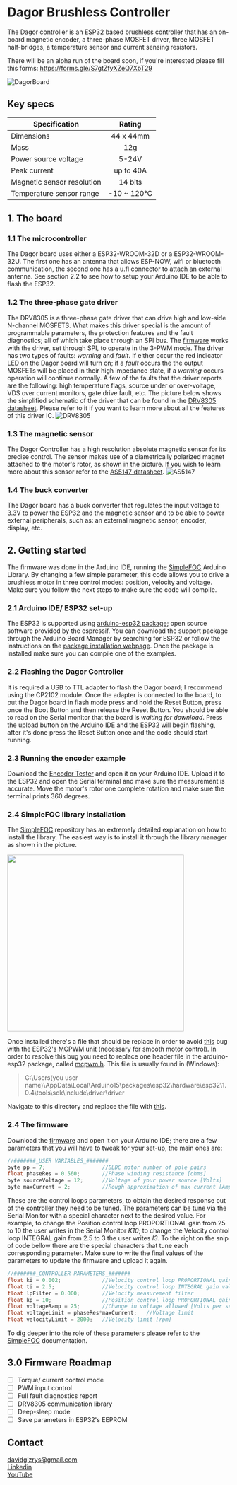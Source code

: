 ﻿# Dagor Brushless Controller
The Dagor controller is an ESP32 based brushless controller that has an on-board magnetic encoder, a three-phase MOSFET driver, three MOSFET half-bridges, a temperature sensor and current sensing resistors.

There will be an alpha run of the board soon, if you're interested please fill this forms: https://forms.gle/S7gtZfyXZeQ7XbT29

![DagorBoard](Images/Dagor2.1.png)

## Key specs
| Specification    | Rating          |
| ------------- |:-------------:|
| Dimensions      | 44 x 44mm |
| Mass    | 12g |
| Power source voltage      | 5-24V |
| Peak current   | up to 40A |
| Magnetic sensor resolution | 14 bits |
| Temperature sensor range | -10 ~ 120°C |

## 1. The board

### 1.1 The microcontroller
The Dagor board uses either a ESP32-WROOM-32D or a ESP32-WROOM-32U. The first one has an antenna that allows ESP-NOW, wifi or bluetooth communication, the second one has a u.fl connector to attach an external antenna. See section 2.2 to see how to setup your Arduino IDE to be able to flash the ESP32.

### 1.2 The three-phase gate driver
The DRV8305 is a three-phase gate driver that can drive high and low-side N-channel MOSFETS. What makes this driver special is the amount of programmable parameters, the protection features and the fault diagnostics; all of which take place through an SPI bus.
The [firmware](Firmware/D021F022/D021F022.ino) works with the driver, set through SPI, to operate in the 3-PWM mode.
The driver has two types of faults: *warning* and *fault*. If either occur the red indicator LED on the Dagor board will turn on; if a *fault* occurs the the output MOSFETs will be placed in their high impedance state, if a *warning* occurs operation will continue normally.
A few of the faults that the driver reports are the following: high temperature flags, source under or over-voltage, VDS over current monitors, gate drive fault, etc.
The picture below shows the simplified schematic of the driver that can be found in the [DRV8305 datasheet](https://www.ti.com/lit/ds/symlink/drv8305.pdf?ts=1593641896221&ref_url=https%253A%252F%252Fwww.google.com%252F). Please refer to it if you want to learn more about all the features of this driver IC.
![DRV8305](Images/DRV8305Schematic.PNG)

### 1.3 The magnetic sensor
The Dagor Controller has a high resolution absolute magnetic sensor for its precise control. The sensor makes use of a diametrically polarized magnet attached to the motor's rotor, as shown in the picture. If you wish to learn more about this sensor refer to the [AS5147 datasheet](https://ams.com/documents/20143/36005/AS5147_DS000307_2-00.pdf).
![AS5147](Images/Magnet.PNG)

### 1.4 The buck converter
The Dagor board has a buck converter that regulates the input voltage to 3.3V to power the ESP32 and the magnetic sensor and to be able to power external peripherals, such as: an external magnetic sensor, encoder, display, etc.

## 2. Getting started
The firmware was done in the Arduino IDE, running the [SimpleFOC](https://simplefoc.com) Arduino Library. By changing a few simple parameter, this code allows you to drive a brushless motor in three control modes: position, velocity and voltage. Make sure you follow the next steps to make sure the code will compile.

### 2.1 Arduino IDE/ ESP32 set-up
The ESP32 is supported using [arduino-esp32 package](https://github.com/espressif/arduino-esp32); open source software provided by the espressif. You can download the support package through the Arduino Board Manager by searching for ESP32 or follow the instructions on the [package installation webpage](https://github.com/espressif/arduino-esp32#installation-instructions). Once the package is installed make sure you can compile one of the examples.

### 2.2 Flashing the Dagor Controller
It is required a USB to TTL adapter to flash the Dagor board; I recommend using the CP2102 module. Once the adapter is connected to the board, to put the Dagor board in flash mode press and hold the Reset Button, press once the Boot Button and then release the Reset Button. You should be able to read on the Serial monitor that the board is *waiting for download*. Press the upload button on the Arduino IDE and the ESP32 will begin flashing, after it's done press the Reset Button once and the code should start running.

### 2.3 Running the encoder example
Download the [Encoder Tester](JC01F05/JC01F05.ino) and open it on your Arduino IDE. Upload it to the ESP32 and open the Serial terminal and make sure the measurement is accurate. Move the motor's rotor one complete rotation and make sure the terminal prints 360 degrees.

### 2.4 SimpleFOC library installation
The [SimpleFOC](https://github.com/simplefoc) repository has an extremely detailed explanation on how to install the library. The easiest way is to install it through the library manager as shown in the picture.

<img src="Images/LibraryManager.PNG" width=400>

Once installed there's a file that should be replace in order to avoid [this](https://github.com/espressif/arduino-esp32/issues/3743) bug with the ESP32's MCPWM unit (necessary for smooth motor control). In order to resolve this bug you need to replace one header file in the arduino-esp32 package, called [mcpwm.h](Dependencies/mcpwm.h).
This file is usually found in (Windows):

>C:\Users\(you user name)\AppData\Local\Arduino15\packages\esp32\hardware\esp32\1.0.4\tools\sdk\include\driver\driver

Navigate to this directory and replace the file with [this](Dependencies/mcpwm.h).

### 2.4 The firmware
Download the [firmware](Firmware/D021F022/D021F022.ino) and open it on your Arduino IDE; there are a few parameters that you will have to tweak for your set-up, the main ones are:
```c++
//#######_USER VARIABLES_#######
byte pp = 7;                  //BLDC motor number of pole pairs
float phaseRes = 0.560;       //Phase winding resistance [ohms]
byte sourceVoltage = 12;      //Voltage of your power source [Volts]
byte maxCurrent = 2;          //Rough approximation of max current [Amps]
```

These are the control loops parameters, to obtain the desired response out of the controller they need to be tuned. The parameters can be tune via the Serial Monitor with a special character next to the desired value. For example, to change the Position control loop PROPORTIONAL gain from 25 to 10 the user writes in the Serial Monitor *K10*; to change the Velocity control loop INTEGRAL gain from 2.5 to 3 the user writes *I3*. To the right on the snip of code bellow there are the special characters that tune each corresponding parameter. Make sure to write the final values of the parameters to update the firmware and upload it again.
```c++
//#######_CONTROLLER PARAMETERS_#######
float ki = 0.002;             //Velocity control loop PROPORTIONAL gain value   - P_
float ti = 2.5;               //Velocity control loop INTEGRAL gain value       - I_
float lpFilter = 0.000;       //Velocity measurement filter                     - F_
float kp = 10;                //Position control loop PROPORTIONAL gain value   - K_
float voltageRamp = 25;       //Change in voltage allowed [Volts per sec]       - R_
float voltageLimit = phaseRes*maxCurrent;   //Voltage limit                     - L_
float velocityLimit = 2000;   //Velocity limit [rpm]                            - V_
```

To dig deeper into the role of these parameters please refer to the [SimpleFOC](https://docs.simplefoc.com/motion_control) documentation.

## 3.0 Firmware Roadmap
- [ ] Torque/ current control mode
- [ ] PWM input control
- [ ] Full fault diagnostics report
- [ ] DRV8305 communication library
- [ ] Deep-sleep mode
- [ ] Save parameters in ESP32's EEPROM

## Contact
davidglzrys@gmail.com  
[Linkedin](https://www.linkedin.com/in/david-g-reyes/)  
[YouTube](https://www.youtube.com/channel/UC4gsPZan2T4v5LpJ5J_t7sQ/featured)

